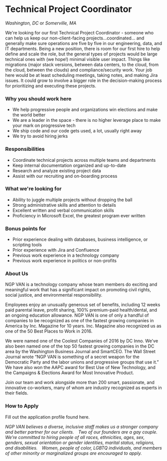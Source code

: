 # Technical Project Coordinator

*Washington, DC* or *Somerville, MA*

We're looking for our first Technical Project Coordinator - someone who can help us keep our non-client-facing projects...coordinated... and generally make sure operations are five by five in our engineering, data, and IT departments.  Being a new position, there is room for our first hire to help define and scale the role, but the general types of projects would be large technical ones with (we hope!) minimal visible user impact.  Things like migrations (major stack versions, between data centers, to the cloud, from the cloud, between the clouds) and compliance/security work.  Your job here would be at least scheduling meetings, taking notes, and making Jira issues.  It could grow to involve a bigger role in the decision-making process for prioritizing and executing these projects.

### Why you should work here

- We help progressive people and organizations win elections and make the world better
- We are a leader in the space - there is no higher leverage place to make your mark on progressive tech
- We ship code and our code gets used, a lot, usually right away
- We try to avoid hiring jerks

### Responsibilities

- Coordinate technical projects across multiple teams and departments
- Keep internal documentation organized and up-to-date
- Research and analyze existing project data
- Assist with our recruiting and on-boarding process 

### What we're looking for

- Ability to juggle multiple projects without dropping the ball
- Strong administrative skills and attention to details
- Excellent written and verbal communication skills
- Proficiency in Microsoft Excel, the greatest program ever written

### Bonus points for

- Prior experience dealing with databases, business intelligence, or scripting tools
- Prior experience with Jira and Confluence
- Previous work experience in a technology company
- Previous work experience in politics or non-profits

### About Us

NGP VAN is a technology company whose team members do exciting and meaningful work that has a significant impact on promoting civil rights, social justice, and environmental responsibility.

Employees enjoy an unusually generous set of benefits, including 12 weeks paid parental leave, profit sharing, 100% premium-paid health/dental, and an ongoing education allowance. NGP VAN is one of only a handful of companies to be recognized as one of the fastest growing companies in America by Inc. Magazine for 10 years. Inc. Magazine also recognized us as one of the 50 Best Places to Work in 2016.

We were named one of the Coolest Companies of 2016 by DC Inno. We've also been named one of the top 50 fastest growing companies in the DC area by the Washington Business Journal and SmartCEO. The Wall Street Journal wrote “NGP VAN is something of a secret weapon for the Democratic Party and the labor unions and progressive groups that use it.” We have also won the AAPC award for Best Use of New Technology, and the Campaigns & Elections Award for Most Innovative Product.

Join our team and work alongside more than 200 smart, passionate, and innovative co-workers, many of whom are industry recognized as experts in their fields.

### How to Apply

Fill out the application profile found here.

_NGP VAN believes a diverse, inclusive staff makes us a stronger company and better partner for our clients.  Two of our founders are a gay couple.  We’re committed to hiring people of all races, ethnicities, ages, sex, genders, sexual orientation or gender identities, marital status, religions, and disabilities.  Women, people of color, LGBTQ individuals, and members of other minority or marginalized groups are encouraged to apply._
